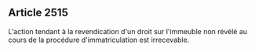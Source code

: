 Article 2515
----
L'action tendant à la revendication d'un droit sur l'immeuble non révélé au
cours de la procédure d'immatriculation est irrecevable.
